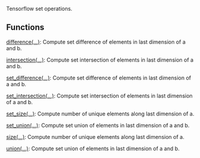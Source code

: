 Tensorflow set operations.
## Functions
[difference(...)](https://tensorflow.google.cn/api_docs/python/tf/sets/difference): Compute set difference of elements in last dimension of a and b.

[intersection(...)](https://tensorflow.google.cn/api_docs/python/tf/sets/intersection): Compute set intersection of elements in last dimension of a and b.

[set_difference(...)](https://tensorflow.google.cn/api_docs/python/tf/sets/difference): Compute set difference of elements in last dimension of a and b.

[set_intersection(...)](https://tensorflow.google.cn/api_docs/python/tf/sets/intersection): Compute set intersection of elements in last dimension of a and b.

[set_size(...)](https://tensorflow.google.cn/api_docs/python/tf/sets/size): Compute number of unique elements along last dimension of a.

[set_union(...)](https://tensorflow.google.cn/api_docs/python/tf/sets/union): Compute set union of elements in last dimension of a and b.

[size(...)](https://tensorflow.google.cn/api_docs/python/tf/sets/size): Compute number of unique elements along last dimension of a.

[union(...)](https://tensorflow.google.cn/api_docs/python/tf/sets/union): Compute set union of elements in last dimension of a and b.

